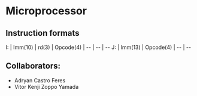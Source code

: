 # Microprocessor

## Instruction formats
I: 
| Imm(10)  | rd(3) | Opcode(4)
| --      | --    | --
J: 
| Imm(13)   | Opcode(4)
| --        | --


## Collaborators:
- Adryan Castro Feres
- Vitor Kenji Zoppo Yamada
